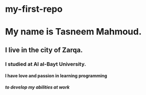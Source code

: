# my-first-repo

# My name is Tasneem Mahmoud. 
## I live in the city of Zarqa. 
### I studied at Al al-Bayt University.
#### I have love and passion in learning programming 
##### to develop my abilities at work
